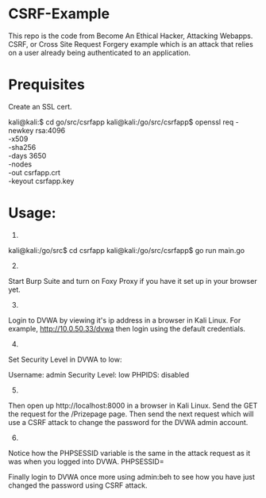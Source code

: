 # CSRF-Example
This repo is the code from Become An Ethical Hacker, Attacking Webapps. CSRF, or Cross Site Request Forgery example which is an attack that relies on a user already being authenticated to an application.

# Prequisites
Create an SSL cert.

kali@kali:$ cd go/src/csrfapp
kali@kali:/go/src/csrfapp$ openssl req -newkey rsa:4096 \
            -x509 \
            -sha256 \
            -days 3650 \
            -nodes \
            -out csrfapp.crt \
            -keyout csrfapp.key


# Usage:
1.
kali@kali:/go/src$ cd csrfapp
kali@kali:/go/src/csrfapp$ go run main.go 

2.
Start Burp Suite and turn on Foxy Proxy if you have it set up in your browser yet.

3.
Login to DVWA by viewing it's ip address in a browser in Kali Linux.
For example, http://10.0.50.33/dvwa then login using the default credentials.

4.
Set Security Level in DVWA to low:

Username: admin
Security Level: low
PHPIDS: disabled

5.
Then open up http://localhost:8000 in a browser in Kali Linux.
Send the GET the request for the /Prizepage page.
Then send the next request which will use a CSRF attack to change the password for the DVWA admin account.

6.
Notice how the PHPSESSID variable is the same in the attack request as it was when you logged into DVWA.
PHPSESSID=

Finally login to DVWA once more using admin:beh to see how you have just changed the password using CSRF attack.
